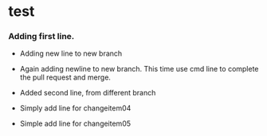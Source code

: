 # test

### Adding first line.

- Adding new line to new branch

- Again adding newline to new branch. This time use cmd line to complete the pull request and merge.

- Added second line, from different branch

- Simply add line for changeitem04

- Simple add line for changeitem05
